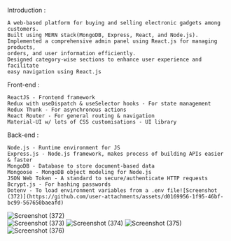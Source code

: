 Introduction : 

    A web-based platform for buying and selling electronic gadgets among customers.
    Built using MERN stack(MongoDB, Express, React, and Node.js).  
    Implemented a comprehensive admin panel using React.js for managing products, 
    orders, and user information efficiently.
    Designed category-wise sections to enhance user experience and facilitate 
    easy navigation using React.js
    
Front-end : 

    ReactJS - Frontend framework
    Redux with useDispatch & useSelector hooks - For state management
    Redux Thunk - For asynchronous actions
    React Router - For general routing & navigation
    Material-UI w/ lots of CSS customisations - UI library
Back-end :

    Node.js - Runtime environment for JS
    Express.js - Node.js framework, makes process of building APIs easier & faster
    MongoDB - Database to store document-based data
    Mongoose - MongoDB object modeling for Node.js
    JSON Web Token - A standard to secure/authenticate HTTP requests
    Bcrypt.js - For hashing passwords
    Dotenv - To load environment variables from a .env file![Screenshot (372)](https://github.com/user-attachments/assets/d0169956-1f95-46bf-bc99-567650baeafd)
  ![Screenshot (372)](https://github.com/user-attachments/assets/0e25e59f-9375-424f-912f-990fbb21d88a)  
![Screenshot (373)](https://github.com/user-attachments/assets/a54a181d-19e7-4170-989b-39d5a537b273)
![Screenshot (374)](https://github.com/user-attachments/assets/1c3924fe-7788-4254-abd3-4cc91e3f923d)
![Screenshot (375)](https://github.com/user-attachments/assets/3f13e8b4-fb96-4128-9ee7-0112383fbc76)
![Screenshot (376)](https://github.com/user-attachments/assets/eb27ec96-d1d7-46cb-916f-d6719cc616dd)
